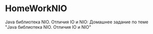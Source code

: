 # HomeWorkNIO
Java библиотека NIO. Отличия IO и NIO: Домашнее задание по теме "Java библиотека NIO. Отличия IO и NIO"

